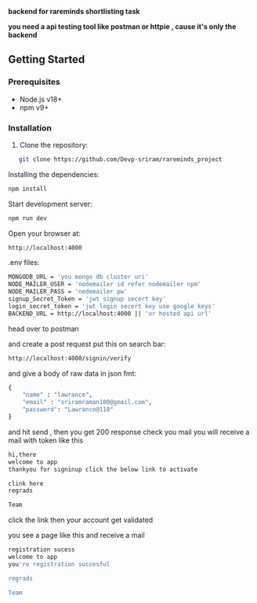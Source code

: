 **backend for rareminds shortlisting task**

**you need a api testing tool like postman or httpie , cause it's only the backend**


## Getting Started

### Prerequisites
- Node.js v18+
- npm v9+

### Installation
1. Clone the repository:
```bash
   git clone https://github.com/Devp-sriram/rareminds_project
```
Installing the dependencies:

```bash
npm install
```
Start development server:

```bash
npm run dev
```

Open your browser at:
```bash
http://localhost:4000
```

.env files:
```bash
MONGODB_URL = 'you mongo db cluster uri'
NODE_MAILER_USER = 'nodemailer id refer nodemailer npm'
NODE_MAILER_PASS = 'nodemailer pw'
signup_Secret_Token = 'jwt signup secert key'
login_secret_token = 'jwt login secert key use google keys'
BACKEND_URL = http://localhost:4000 || 'or hosted api url'
```

head over to postman 

and create a post request put this on search bar:

```bash
http://localhost:4000/signin/verify
```

and give a body of raw data in json fmt:
```bash
{
    "name" : "lawrance",
    "email" : "sriramraman100@gmail.com",
    "password": "Lawrance@110"
}
```
and hit send , then you get 200 response
check you mail you will receive a mail with token like this 
```bash
hi,there
welcome to app
thankyou for signinup click the below link to activate

clink here
regrads

Team
```


click the link then your account get validated

you see a page like this and receive a mail
```bash
registration sucess
welcome to app
you're registration succesful

regrads

Team
```
```
